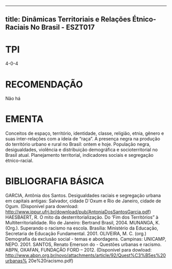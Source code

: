 
---
title: Dinâmicas Territoriais e Relações Étnico-Raciais No Brasil - ESZT017 
---

# TPI

4-0-4

# RECOMENDAÇÃO

Não há

# EMENTA

Conceitos de espaço, território, identidade, classe, religião, etnia, gênero e suas inter-relações com a ideia de “raça”. A presença negra na produção do território urbano e rural no Brasil: ontem e hoje. População negra, desigualdades, violência e distribuição demográfica e socioterritorial no Brasil atual. Planejamento territorial, indicadores sociais e segregação étnico-racial.

# BIBLIOGRAFIA BÁSICA

GARCIA, Antônia dos Santos. Desigualdades raciais e segregação urbana em capitais antigas: Salvador, cidade D´Oxum e Rio de Janeiro, cidade de Ogum. (Disponível para download: http://www.ippur.ufrj.br/download/pub/AntoniaDosSantosGarcia.pdf)
HAESBAERT, R. O mito da desterritorialização. Do ‘Fim dos Territórios” à Multiterritorialidade. Rio de Janeiro: Bertrand Brasil, 2004.
MUNANGA, K. (Org.). Superando o racismo na escola. Brasília: Ministério da Educação, Secretaria de Educação Fundamental. 2001.
OLIVEIRA, M. C. (org.) Demografia da exclusão social - temas e abordagens. Campinas: UNICAMP, NEPO. 2001.
SANTOS, Renato Emerson do - Questões urbanas e racismo. ABPN, OXAFAN, FUNDAÇÃO FORD – 2012. (Disponível para dowload: http://www.abpn.org.br/novo/attachments/article/92/Quest%C3%B5es%20urbanas% 20e%20racismo.pdf)
        